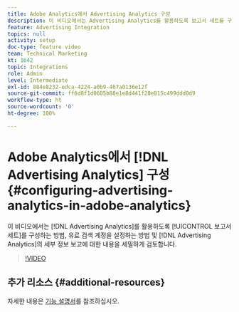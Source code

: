 ```yaml
---
title: Adobe Analytics에서 Advertising Analytics 구성
description: 이 비디오에서는 Advertising Analytics를 활용하도록 보고서 세트를 구성하는 방법, 유료 검색 계정을 설정하는 방법 및 Advertising Analytics의 세부 정보 보고에 대한 내용을 세밀하게 검토합니다.
feature: Advertising Integration
topics: null
activity: setup
doc-type: feature video
team: Technical Marketing
kt: 1642
topic: Integrations
role: Admin
level: Intermediate
exl-id: 884e8232-edca-4224-a0b9-467a0136e12f
source-git-commit: ff6d8f1d0605b88e1e8d441f28e815c499ddd0d9
workflow-type: ht
source-wordcount: '0'
ht-degree: 100%

---
```


# Adobe Analytics에서 [!DNL Advertising Analytics] 구성 {#configuring-advertising-analytics-in-adobe-analytics}

이 비디오에서는 [!DNL Advertising Analytics]를 활용하도록 [!UICONTROL 보고서 세트]를 구성하는 방법, 유료 검색 계정을 설정하는 방법 및 [!DNL Advertising Analytics]의 세부 정보 보고에 대한 내용을 세밀하게 검토합니다.

>[!VIDEO](https://video.tv.adobe.com/v/23119/?quality=12)

## 추가 리소스 {#additional-resources}

자세한 내용은 [기능 설명서](https://experienceleague.adobe.com/docs/analytics/integration/advertising-analytics/overview.html)를 참조하십시오.
